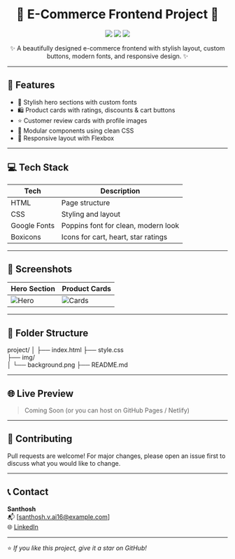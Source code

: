 <h1 align="center">🌟 E-Commerce Frontend Project 🌟</h1>

<p align="center">
  <img src="https://img.shields.io/badge/HTML-100%25-orange?style=flat-square&logo=html5" />
  <img src="https://img.shields.io/badge/CSS-Styled-blue?style=flat-square&logo=css3" />
  <img src="https://img.shields.io/badge/Responsive-Yes-brightgreen?style=flat-square&logo=responsive-design" />
</p>

<p align="center">✨ A beautifully designed e-commerce frontend with stylish layout, custom buttons, modern fonts, and responsive design. ✨</p>

---

## 🚀 Features

- 🎨 Stylish hero sections with custom fonts
- 🛍️ Product cards with ratings, discounts & cart buttons
- ⭐ Customer review cards with profile images
- 🧩 Modular components using clean CSS
- 💬 Responsive layout with Flexbox

---

## 💻 Tech Stack

| Tech | Description |
|------|-------------|
| HTML | Page structure |
| CSS  | Styling and layout |
| Google Fonts | Poppins font for clean, modern look |
| Boxicons | Icons for cart, heart, star ratings |

---

## 📸 Screenshots

| Hero Section | Product Cards |
|--------------|----------------|
| ![Hero](https://via.placeholder.com/400x200?text=Hero+Section) | ![Cards](https://via.placeholder.com/400x200?text=Product+Cards) |

---

## 📁 Folder Structure

project/
│
├── index.html 
├── style.css      
├── img/              
│   └── background.png
├── README.md        

---

## 🌐 Live Preview

> Coming Soon (or you can host on GitHub Pages / Netlify)

---

## 🤝 Contributing

Pull requests are welcome! For major changes, please open an issue first to discuss what you would like to change.

---

## 📞 Contact

**Santhosh**  
📬 [santhosh.v.ai16@example.com]  
🌐 [LinkedIn](https://www.linkedin.com/in/santhosh-vinayagam/)

---

⭐ _If you like this project, give it a star on GitHub!_  
